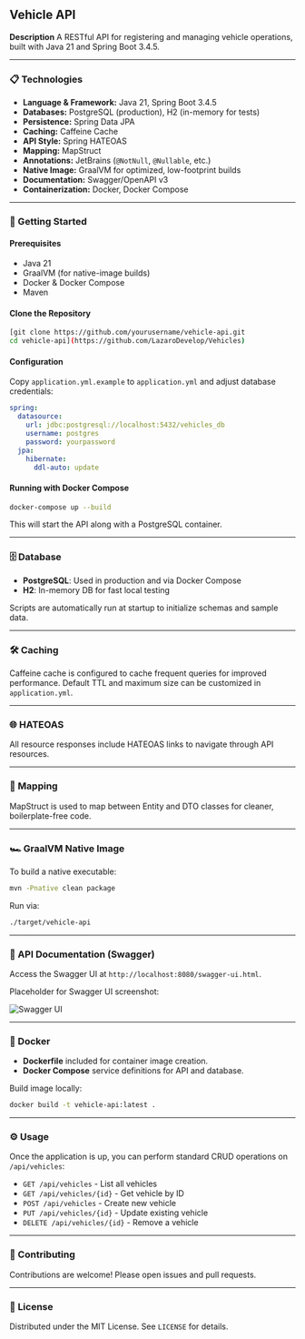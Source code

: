 ## Vehicle API

**Description**
A RESTful API for registering and managing vehicle operations, built with Java 21 and Spring Boot 3.4.5.

---

### 📋 Technologies

* **Language & Framework:** Java 21, Spring Boot 3.4.5
* **Databases:** PostgreSQL (production), H2 (in-memory for tests)
* **Persistence:** Spring Data JPA
* **Caching:** Caffeine Cache
* **API Style:** Spring HATEOAS
* **Mapping:** MapStruct
* **Annotations:** JetBrains (`@NotNull`, `@Nullable`, etc.)
* **Native Image:** GraalVM for optimized, low-footprint builds
* **Documentation:** Swagger/OpenAPI v3
* **Containerization:** Docker, Docker Compose

---

### 🚀 Getting Started

#### Prerequisites

* Java 21
* GraalVM (for native-image builds)
* Docker & Docker Compose
* Maven

#### Clone the Repository

```bash
[git clone https://github.com/yourusername/vehicle-api.git
cd vehicle-api](https://github.com/LazaroDevelop/Vehicles)
```

#### Configuration

Copy `application.yml.example` to `application.yml` and adjust database credentials:

```yaml
spring:
  datasource:
    url: jdbc:postgresql://localhost:5432/vehicles_db
    username: postgres
    password: yourpassword
  jpa:
    hibernate:
      ddl-auto: update
```

#### Running with Docker Compose

```bash
docker-compose up --build
```

This will start the API along with a PostgreSQL container.

---

### 🗄️ Database

* **PostgreSQL**: Used in production and via Docker Compose
* **H2**: In-memory DB for fast local testing

Scripts are automatically run at startup to initialize schemas and sample data.

---

### 🛠️ Caching

Caffeine cache is configured to cache frequent queries for improved performance. Default TTL and maximum size can be customized in `application.yml`.

---

### 🌐 HATEOAS

All resource responses include HATEOAS links to navigate through API resources.

---

### 🔄 Mapping

MapStruct is used to map between Entity and DTO classes for cleaner, boilerplate-free code.

---

### 🏎️ GraalVM Native Image

To build a native executable:

```bash
mvn -Pnative clean package
```

Run via:

```bash
./target/vehicle-api
```

---

### 📄 API Documentation (Swagger)

Access the Swagger UI at `http://localhost:8080/swagger-ui.html`.

Placeholder for Swagger UI screenshot:

![Swagger UI](docs/swagger-screenshot.png)

---

### 🐳 Docker

* **Dockerfile** included for container image creation.
* **Docker Compose** service definitions for API and database.

Build image locally:

```bash
docker build -t vehicle-api:latest .
```

---

### ⚙️ Usage

Once the application is up, you can perform standard CRUD operations on `/api/vehicles`:

* `GET /api/vehicles` - List all vehicles
* `GET /api/vehicles/{id}` - Get vehicle by ID
* `POST /api/vehicles` - Create new vehicle
* `PUT /api/vehicles/{id}` - Update existing vehicle
* `DELETE /api/vehicles/{id}` - Remove a vehicle

---

### 🤝 Contributing

Contributions are welcome! Please open issues and pull requests.

---

### 📜 License

Distributed under the MIT License. See `LICENSE` for details.
